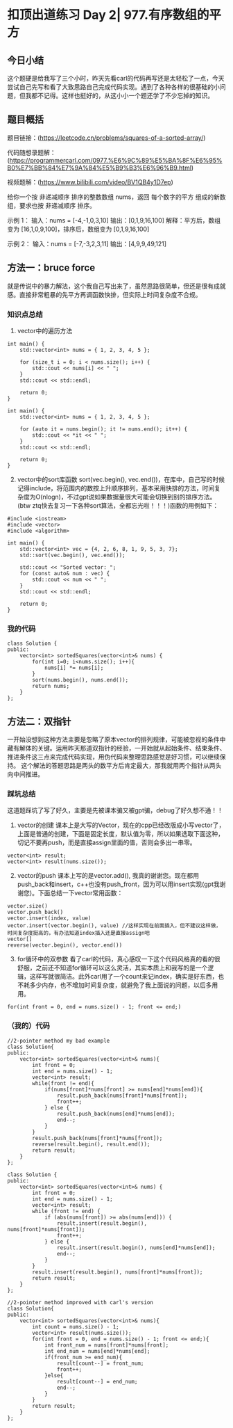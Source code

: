 # 扣顶出道练习 Day 2| 977.有序数组的平方
## 今日小结
这个题硬是给我写了三个小时，昨天先看carl的代码再写还是太轻松了一点，今天尝试自己先写和看了大致思路自己完成代码实现。遇到了各种各样的很基础的小问题，但我都不记得。这样也挺好的，从这小小一个题还学了不少忘掉的知识。

## 题目概括
题目链接：(https://leetcode.cn/problems/squares-of-a-sorted-array/)

代码随想录题解：(https://programmercarl.com/0977.%E6%9C%89%E5%BA%8F%E6%95%B0%E7%BB%84%E7%9A%84%E5%B9%B3%E6%96%B9.html)

视频题解：(https://www.bilibili.com/video/BV1QB4y1D7ep)

给你一个按 非递减顺序 排序的整数数组 nums，返回 每个数字的平方 组成的新数组，要求也按 非递减顺序 排序。

示例 1： 输入：nums = [-4,-1,0,3,10] 输出：[0,1,9,16,100] 解释：平方后，数组变为 [16,1,0,9,100]，排序后，数组变为 [0,1,9,16,100]

示例 2： 输入：nums = [-7,-3,2,3,11] 输出：[4,9,9,49,121]

## 方法一：bruce force
就是传说中的暴力解法，这个我自己写出来了，虽然思路很简单，但还是很有成就感。直接非常粗暴的先平方再调函数快排，但实际上时间复杂度不合规。
### 知识点总结
1. vector中的遍历方法
```
int main() {
    std::vector<int> nums = { 1, 2, 3, 4, 5 };

    for (size_t i = 0; i < nums.size(); i++) {
        std::cout << nums[i] << " ";
    }
    std::cout << std::endl;

    return 0;
}
```
```
int main() {
    std::vector<int> nums = { 1, 2, 3, 4, 5 };

    for (auto it = nums.begin(); it != nums.end(); it++) {
        std::cout << *it << " ";
    }
    std::cout << std::endl;

    return 0;
}
```
2. vector中的sort库函数
sort(vec.begin(), vec.end())，在<algorithm>库中，自己写的时候记得include，将范围内的数按上升顺序排列，基本采用快排的方法，时间复杂度为O(nlogn)，不过gpt说如果数据量很大可能会切换到别的排序方法。(btw ztq快去复习一下各种sort算法，全都忘光啦！！！)函数的用例如下：
```
#include <iostream>
#include <vector>
#include <algorithm>

int main() {
    std::vector<int> vec = {4, 2, 6, 8, 1, 9, 5, 3, 7};
    std::sort(vec.begin(), vec.end());

    std::cout << "Sorted vector: ";
    for (const auto& num : vec) {
        std::cout << num << " ";
    }
    std::cout << std::endl;

    return 0;
}
```
### 我的代码
```
class Solution {
public:
    vector<int> sortedSquares(vector<int>& nums) {
        for(int i=0; i<nums.size(); i++){
            nums[i] *= nums[i];
        }
        sort(nums.begin(), nums.end());
        return nums;
    }
};
```

## 方法二：双指针
一开始没想到这种方法主要是忽略了原本vector的排列规律，可能被忽视的条件中藏有解体的关键。运用昨天那道双指针的经验，一开始就从起始条件、结束条件、推进条件这三点来完成代码实现，用伪代码来整理思路感觉是好习惯，可以继续保持。
这个解法的答题思路是两头的数平方后肯定最大，那我就用两个指针从两头向中间推进。
### 踩坑总结
这道题踩坑了写了好久，主要是先被课本骗又被gpt骗，debug了好久想不通！！
1. vector的创建
课本上是大写的Vector，现在的cpp已经改版成小写vector了，上面是普通的创建，下面是固定长度，默认值为零，所以如果选取下面这种，切记不要再push，而是直接assign里面的值，否则会多出一串零。
```
vector<int> result;
vector<int> result(nums.size());
```
2. vector的push
课本上写的是vector.add(), 我真的谢谢您。现在都用push_back和insert，c++也没有push_front，因为可以用insert实现(gpt我谢谢您)。下面总结一下vector常用函数：
```
vector.size()
vector.push_back()
vector.insert(index, value)
vector.insert(vector.begin(), value) //这样实现在前面插入，但不建议这样做，时间复杂度挺高的，有办法知道index插入还是直接assign吧
vector[]
reverse(vector.begin(), vector.end())
```

3. for循环中的双参数
看了carl的代码，真心感叹一下这个代码风格真的看的很舒服，之前还不知道for循环可以这么灵活，其实本质上和我写的是一个逻辑，这样写就很简洁。此外carl用了一个count来记index，确实是好东西，也不耗多少内存，也不增加时间复杂度，就避免了我上面说的问题，以后多用用。
```
for(int front = 0, end = nums.size() - 1; front <= end;)
```

### （我的）代码
```
//2-pointer method my bad example
class Solution{
public:
    vector<int> sortedSquares(vector<int>& nums){
        int front = 0;
        int end = nums.size() - 1;
        vector<int> result;
        while(front != end){
            if(nums[front]*nums[front] >= nums[end]*nums[end]){
                result.push_back(nums[front]*nums[front]);
                front++;
            } else {
                result.push_back(nums[end]*nums[end]);
                end--;
            }
        }
        result.push_back(nums[front]*nums[front]);
        reverse(result.begin(), result.end());
        return result;
    }
};

class Solution {
public:
    vector<int> sortedSquares(vector<int>& nums) {
        int front = 0;
        int end = nums.size() - 1;
        vector<int> result;
        while (front != end) {
            if (abs(nums[front]) >= abs(nums[end])) {
                result.insert(result.begin(), nums[front]*nums[front]);
                front++;
            } else {
                result.insert(result.begin(), nums[end]*nums[end]);
                end--;
            }
        }
        result.insert(result.begin(), nums[front]*nums[front]);
        return result;
    }
};

//2-pointer method improved with carl's version
class Solution{
public:
    vector<int> sortedSquares(vector<int>& nums){
        int count = nums.size() - 1;
        vector<int> result(nums.size());
        for(int front = 0, end = nums.size() - 1; front <= end;){
            int front_num = nums[front]*nums[front];
            int end_num = nums[end]*nums[end];
            if(front_num >= end_num){
                result[count--] = front_num;
                front++;
            }else{
                result[count--] = end_num;
                end--;
            }
        }
        return result;
    }
};
```